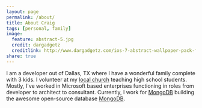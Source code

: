 ```yaml
---
layout: page
permalink: /about/
title: About Craig
tags: [personal, family]
image:
  feature: abstract-5.jpg
  credit: dargadgetz
  creditlink: http://www.dargadgetz.com/ios-7-abstract-wallpaper-pack-for-iphone-5-and-ipod-touch-retina/
share: true
---
```


I am a developer out of Dallas, TX where I have a wonderful family complete with 3 kids. I volunteer at my [local church](http://www.pcbc.org) teaching high school students. Mostly, I've worked in Microsoft based enterprises functioning in roles from developer to architect to consultant.  Currently, I work for [MongoDB](http://mongodb.com) building the awesome open-source database [MongoDB](http://mongodb.org).